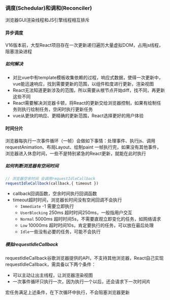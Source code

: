 ### 调度(Schedular)和调和(Reconciler)

浏览器GUI渲染线程和JS引擎线程相互排斥

#### 异步调度

V16版本前，大型React项目存在一次更新递归遍历大量虚拟DOM，占用js线程，阻塞渲染进程

##### 如何解决

- 对比vue中有template模板收集依赖的过程，响应式数据，使得一次更新中，vue能迅速响应，找到需要更新的范围，以组件粒度进行更新，渲染视图
- React无法知道更新涉及的范围，所以需要从根节点开始diff，找不同，再更新这些不同
- React需要解决浏览器卡顿，将React的更新交给浏览器控制，如果有绘制任务则执行绘制任务，空闲时执行更新任务
- vue从更快的响应、更精确的更新范围，React选择更好的用户体验

#### 时间分片

浏览器每执行一次事件循环（一帧）会做如下事情：处理事件、执行js、调用requestAnimation、布局Layout、绘制paint
一帧执行完，如果没有其他事件，浏览器进入休息时间，一些不是特别紧急的React更新，就能在此时执行

##### 如何判断浏览器有空闲时间

```js
// 浏览器空余时间 会调用requestIdleCallback
requestIdleCallback(callback,{ timeout })
```

- callback回调函数，空余时间执行回调函数
- timeout超时时间，浏览器长时间没有空闲回调不会执行
  - `Immediate` -1 需要立即执行
  - `UserBlocking` 250ms 超时时间250ms，一般指用户交互
  - `Normal` 5000ms 超时时间5s，不需要直观立即变化的任务，如网络请求
  - `Low` 10000ms 超时时间10s，肯定要执行的任务，可以放在最后处理
  - `Idle`一些没有必要的任务，可能不会执行

##### 模拟requestIdleCallback

requestIdleCallback谷歌浏览器提供的API，不支持其他浏览器，React自己实现requestIdleCallback，需具备以下两个条件：

- 可以主动让出主线程，让浏览器渲染视图
- 一次事件循环只执行一次，因为执行一个以后，还会请求下一次时间片

宏任务满足上述条件，在下次循环中执行，不会阻塞浏览器更新


